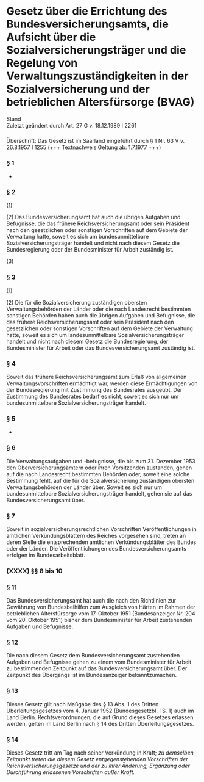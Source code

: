 Gesetz über die Errichtung des Bundesversicherungsamts, die Aufsicht über die Sozialversicherungsträger und die Regelung von Verwaltungszuständigkeiten in der Sozialversicherung und der betrieblichen Altersfürsorge (BVAG)
=============================================================================================================================================================================================================================

Stand  
Zuletzt geändert durch Art. 27 G v. 18.12.1989 I 2261

### 

Überschrift: Das Gesetz ist im Saarland eingeführt durch § 1 Nr. 63 V v. 26.8.1957 I 1255
(+++ Textnachweis Geltung ab: 1.7.1977 +++)

### § 1

-

### § 2

(1)

(2) Das Bundesversicherungsamt hat auch die übrigen Aufgaben und Befugnisse, die das frühere Reichsversicherungsamt oder sein Präsident nach den gesetzlichen oder sonstigen Vorschriften auf dem Gebiete der Verwaltung hatte, soweit es sich um bundesunmittelbare Sozialversicherungsträger handelt und nicht nach diesem Gesetz die Bundesregierung oder der Bundesminister für Arbeit zuständig ist.

(3)

### § 3

(1)

(2) Die für die Sozialversicherung zuständigen obersten Verwaltungsbehörden der Länder oder die nach Landesrecht bestimmten sonstigen Behörden haben auch die übrigen Aufgaben und Befugnisse, die das frühere Reichsversicherungsamt oder sein Präsident nach den gesetzlichen oder sonstigen Vorschriften auf dem Gebiete der Verwaltung hatte, soweit es sich um landesunmittelbare Sozialversicherungsträger handelt und nicht nach diesem Gesetz die Bundesregierung, der Bundesminister für Arbeit oder das Bundesversicherungsamt zuständig ist.

### § 4

Soweit das frühere Reichsversicherungsamt zum Erlaß von allgemeinen Verwaltungsvorschriften ermächtigt war, werden diese Ermächtigungen von der Bundesregierung mit Zustimmung des Bundesrates ausgeübt. Der Zustimmung des Bundesrates bedarf es nicht, soweit es sich nur um bundesunmittelbare Sozialversicherungsträger handelt.

### § 5

-

### § 6

Die Verwaltungsaufgaben und -befugnisse, die bis zum 31. Dezember 1953 den Oberversicherungsämtern oder ihren Vorsitzenden zustanden, gehen auf die nach Landesrecht bestimmten Behörden oder, soweit eine solche Bestimmung fehlt, auf die für die Sozialversicherung zuständigen obersten Verwaltungsbehörden der Länder über. Soweit es sich nur um bundesunmittelbare Sozialversicherungsträger handelt, gehen sie auf das Bundesversicherungsamt über.

### § 7

Soweit in sozialversicherungsrechtlichen Vorschriften Veröffentlichungen in amtlichen Verkündungsblättern des Reiches vorgesehen sind, treten an deren Stelle die entsprechenden amtlichen Verkündungsblätter des Bundes oder der Länder. Die Veröffentlichungen des Bundesversicherungsamts erfolgen im Bundesarbeitsblatt.

### (XXXX) §§ 8 bis 10

### § 11

Das Bundesversicherungsamt hat auch die nach den Richtlinien zur Gewährung von Bundesbeihilfen zum Ausgleich von Härten im Rahmen der betrieblichen Altersfürsorge vom 17. Oktober 1951 (Bundesanzeiger Nr. 204 vom 20. Oktober 1951) bisher dem Bundesminister für Arbeit zustehenden Aufgaben und Befugnisse.

### § 12

Die nach diesem Gesetz dem Bundesversicherungsamt zustehenden Aufgaben und Befugnisse gehen zu einem vom Bundesminister für Arbeit zu bestimmenden Zeitpunkt auf das Bundesversicherungsamt über. Der Zeitpunkt des Übergangs ist im Bundesanzeiger bekanntzumachen.

### § 13

Dieses Gesetz gilt nach Maßgabe des § 13 Abs. 1 des Dritten Überleitungsgesetzes vom 4. Januar 1952 (Bundesgesetzbl. I S. 1) auch im Land Berlin. Rechtsverordnungen, die auf Grund dieses Gesetzes erlassen werden, gelten im Land Berlin nach § 14 des Dritten Überleitungsgesetzes.

### § 14

Dieses Gesetz tritt am Tag nach seiner Verkündung in Kraft; *zu demselben Zeitpunkt treten die diesem Gesetz entgegenstehenden Vorschriften der Reichsversicherungsgesetze und der zu ihrer Änderung, Ergänzung oder Durchführung erlassenen Vorschriften außer Kraft.*
